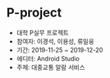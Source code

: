 # P-project

* 대학 P실무 프로젝트
* 참여자: 이경석, 이용성, 류일웅
* 기간: 2019-11-25 ~ 2019-12-20
* 에디터: Android Studio
* 주제: 대중교통 알람 서비스
